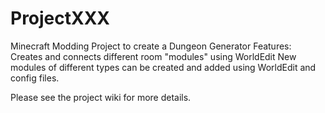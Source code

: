 # ProjectXXX
Minecraft Modding Project to create a Dungeon Generator
Features:
Creates and connects different room "modules" using WorldEdit
New modules of different types can be created and added using WorldEdit and config files.

Please see the project wiki for more details.
